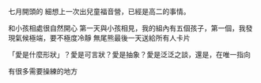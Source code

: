 七月開頭的
細想上一次出兒童福音營，已經是高二的事情。

和小孩相處很自然開心
第一天與小孩相見，我的組內有五個孩子，第一個，我發現氣候極端，要不極度冷靜
無尾熊最後一天送給所有人卡片

「愛是什麼形狀」？愛是可言狀？愛是抽象？愛是泛泛之談，還是，在唯一指向

有很多需要操練的地方

